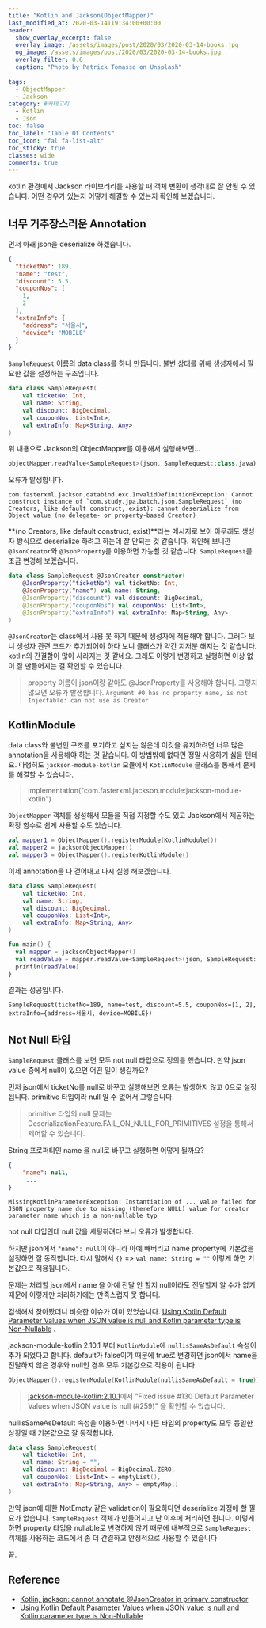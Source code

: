 ```yaml
---
title: "Kotlin and Jackson(ObjectMapper)"
last_modified_at: 2020-03-14T19:34:00+00:00
header:
  show_overlay_excerpt: false
  overlay_image: /assets/images/post/2020/03/2020-03-14-books.jpg
  og_image: /assets/images/post/2020/03/2020-03-14-books.jpg
  overlay_filter: 0.6
  caption: "Photo by Patrick Tomasso on Unsplash"
  
tags:
  - ObjectMapper
  - Jackson
category: #카테고리
  - Kotlin
  - Json
toc: false
toc_label: "Table Of Contents"
toc_icon: "fal fa-list-alt"
toc_sticky: true
classes: wide
comments: true
---
```



kotlin 환경에서 Jackson 라이브러리를 사용할 때 객체 변환이 생각대로 잘 안될 수 있습니다. 어떤 경우가 있는지 어떻게 해결할 수 있는지 확인해 보겠습니다.

## 너무 거추장스러운 Annotation
먼저 아래  json을 deserialize 하겠습니다.

```json
{
  "ticketNo": 189,
  "name": "test",
  "discount": 5.5,
  "couponNos": [
    1,
    2
  ],
  "extraInfo": {
    "address": "서울시",
    "device": "MOBILE"
  }
}
```
`SampleRequest` 이름의 data class를 하나 만듭니다. 불변 상태를 위해 생성자에서 필요한 값을 설정하는 구조입니다.
```kotlin
data class SampleRequest(
    val ticketNo: Int,
    val name: String,
    val discount: BigDecimal,
    val couponNos: List<Int>,
    val extraInfo: Map<String, Any>
)
```
위 내용으로 Jackson의 ObjectMapper를 이용해서 실행해보면...
```kotlin
objectMapper.readValue<SampleRequest>(json, SampleRequest::class.java)
```
오류가 발생합니다. 
```
com.fasterxml.jackson.databind.exc.InvalidDefinitionException: Cannot construct instance of `com.study.jpa.batch.json.SampleRequest` (no Creators, like default construct, exist): cannot deserialize from Object value (no delegate- or property-based Creator)
```
**(no Creators, like default construct, exist)**라는 메시지로 보아 아무래도 생성자 방식으로 deserialize 하려고 하는데 잘 안되는 것 같습니다. 확인해 보니깐`@JsonCreator`와 `@JsonProperty`를 이용하면 가능할 것 같습니다. `SampleRequest`를 조금 변경해 보겠습니다. 

```kotlin
data class SampleRequest @JsonCreator constructor(
    @JsonProperty("ticketNo") val ticketNo: Int,
    @JsonProperty("name") val name: String,
    @JsonProperty("discount") val discount: BigDecimal,
    @JsonProperty("couponNos") val couponNos: List<Int>,
    @JsonProperty("extraInfo") val extraInfo: Map<String, Any>
)
```
`@JsonCreator`는 class에서 사용 못 하기 때문에 생성자에 적용해야 합니다. 그러다 보니 생성자 관련 코드가 추가되어야 하다 보니 클래스가 약간 지저분 해지는 것 같습니다. kotlin의 간결함이 많이 사라지는 것 같네요. 그래도 이렇게 변경하고 실행하면 이상 없이 잘 만들어지는 걸 확인할 수 있습니다. 

> property 이름이 json이랑 같아도 @JsonProperty를 사용해야 합니다. 그렇지 않으면 오류가 발생합니다. `Argument #0 has no property name, is not Injectable: can not use as Creator`


## KotlinModule 

data class와 불변인 구조를 포기하고 싶지는 않은데 이것을 유지하려면 너무 많은 annotation을 사용해야 하는 것 같습니다. 이 방법밖에 없다면 정말 사용하기 싫을 텐데요. 다행히도 `jackson-module-kotlin` 모듈에서 `KotlinModule` 클래스를 통해서 문제를 해결할 수 있습니다. 

> implementation("com.fasterxml.jackson.module:jackson-module-kotlin")

`ObjectMapper` 객체를 생성해서 모듈을 직접 지정할 수도 있고 Jackson에서 제공하는 확장 함수로 쉽게 사용할 수도 있습니다.

```kotlin
val mapper1 = ObjectMapper().registerModule(KotlinModule())  
val mapper2 = jacksonObjectMapper()  
val mapper3 = ObjectMapper().registerKotlinModule()
```
이제 annotation을 다 걷어내고 다시 실행 해보겠습니다.

```kotlin
data class SampleRequest(
    val ticketNo: Int,
    val name: String,
    val discount: BigDecimal,
    val couponNos: List<Int>,
    val extraInfo: Map<String, Any>
)

fun main() {
  val mapper = jacksonObjectMapper()
  val readValue = mapper.readValue<SampleRequest>(json, SampleRequest::class.java)
  println(readValue)
}
```
결과는 성공입니다.
```
SampleRequest(ticketNo=189, name=test, discount=5.5, couponNos=[1, 2], extraInfo={address=서울시, device=MOBILE})
```

## Not Null 타입 

`SampleRequest`  클래스를 보면 모두 not null 타입으로 정의를 했습니다. 만약 json value 중에서 null이 있으면 어떤 일이 생길까요?

먼저 json에서 ticketNo를 null로 바꾸고 실행해보면 오류는 발생하지 않고 0으로 설정됩니다. primitive 타입이라 null 일 수 없어서 그렇습니다. 

> primitive 타입의 null 문제는 DeserializationFeature.FAIL_ON_NULL_FOR_PRIMITIVES 설정을 통해서 제어할 수 있습니다.

 String 프로퍼티인 name 을 null로 바꾸고 실행하면 어떻게 될까요?
```json
{
    "name": null,
     ...
}
```
```
MissingKotlinParameterException: Instantiation of ... value failed for JSON property name due to missing (therefore NULL) value for creator parameter name which is a non-nullable typ
```
not null 타입인데 null 값을 세팅하려다 보니 오류가 발생합니다.  

하지만 json에서 `"name": null`이 아니라 아예 빼버리고 name property에 기본값을 설정하면 잘 동작합니다.  다시 말해서 `{}` => `val name: String = ""` 이렇게 하면 기본값으로 적용됩니다.

문제는 처리할 json에서 name 을 아예 전달 안 할지 null이라도 전달할지 알 수가 없기 때문에 이렇게만 처리하기에는 만족스럽지 못 합니다.

검색해서 찾아봤더니 비슷한 이슈가 이미 있었습니다. [Using Kotlin Default Parameter Values when JSON value is null and Kotlin parameter type is Non-Nullable](https://github.com/FasterXML/jackson-module-kotlin/issues/130) . 

jackson-module-kotlin 2.10.1 부터 `KotlinModule`에 `nullisSameAsDefault` 속성이 추가 되었다고 합니다. default가 false이기 때문에 true로 변경하면 json에서 name을 전달하지 않은 경우와 null인 경우 모두 기본값으로 적용이 됩니다.
```kotlin
ObjectMapper().registerModule(KotlinModule(nullisSameAsDefault = true))
```
> [jackson-module-kotlin:2.10.1]([https://github.com/FasterXML/jackson-module-kotlin/compare/jackson-module-kotlin-2.10.1...master](https://github.com/FasterXML/jackson-module-kotlin/compare/jackson-module-kotlin-2.10.1...master))에서 "Fixed issue #130 Default Parameter Values when JSON value is null (#259)" 을 확인할 수 있습니다.

nullisSameAsDefault 속성을 이용하면 나머지 다른 타입의 property도 모두 동일한 상황일 때 기본값으로 잘 동작합니다.

```kotlin
data class SampleRequest(
    val ticketNo: Int,
    val name: String = "",
    val discount: BigDecimal = BigDecimal.ZERO,
    val couponNos: List<Int> = emptyList(),
    val extraInfo: Map<String, Any> = emptyMap()
)
```

만약 json에 대한 NotEmpty 같은 validation이 필요하다면 deserialize 과정에 할 필요가 없습니다. `SampleRequest` 객체가 만들어지고 난 이후에 처리하면 됩니다. 이렇게 하면 property 타입을 nullable로 변경하지 않기 때문에 내부적으로 `SampleRequest` 객체를 사용하는 코드에서 좀 더 간결하고 안정적으로 사용할 수 있습니다

끝.

## Reference
- [Kotlin, jackson: cannot annotate @JsonCreator in primary constructor](https://stackoverflow.com/questions/51350426/kotlin-jackson-cannot-annotate-jsoncreator-in-primary-constructor)
- [Using Kotlin Default Parameter Values when JSON value is null and Kotlin parameter type is Non-Nullable](https://github.com/FasterXML/jackson-module-kotlin/issues/130)